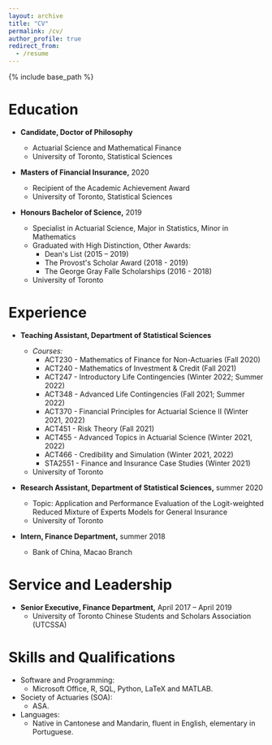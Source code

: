 ```yaml
---
layout: archive
title: "CV"
permalink: /cv/
author_profile: true
redirect_from:
  - /resume
---
```


{% include base_path %}

Education
======
* **Candidate, Doctor of Philosophy**
  * Actuarial Science and Mathematical Finance
  * University of Toronto, Statistical Sciences
  
* **Masters of Financial Insurance,** 2020
  * Recipient of the Academic Achievement Award
  * University of Toronto, Statistical Sciences
  
* **Honours Bachelor of Science,** 2019
  * Specialist in Actuarial Science, Major in Statistics, Minor in Mathematics
  * Graduated with High Distinction, Other Awards:
    * Dean's List (2015 – 2019)
    * The Provost's Scholar Award (2018 - 2019)
    * The George Gray Falle Scholarships (2016 - 2018)
  * University of Toronto

Experience
======
* **Teaching Assistant, Department of Statistical Sciences**
  * *Courses:*
    * ACT230 - Mathematics of Finance for Non-Actuaries (Fall 2020)
    * ACT240 - Mathematics of Investment & Credit (Fall 2021)
    * ACT247 - Introductory Life Contingencies (Winter 2022; Summer 2022)
    * ACT348 - Advanced Life Contingencies (Fall 2021; Summer 2022)
    * ACT370 - Financial Principles for Actuarial Science II (Winter 2021, 2022)
    * ACT451 - Risk Theory (Fall 2021)
    * ACT455 - Advanced Topics in Actuarial Science (Winter 2021, 2022)
    * ACT466 - Credibility and Simulation (Winter 2021, 2022)
    * STA2551 - Finance and Insurance Case Studies (Winter 2021)
  * University of Toronto

* **Research Assistant, Department of Statistical Sciences,** summer 2020
  * Topic: Application and Performance Evaluation of the Logit-weighted Reduced Mixture of Experts Models for General Insurance
  * University of Toronto

* **Intern, Finance Department,** summer 2018
  * Bank of China, Macao Branch

Service and Leadership
======
* **Senior Executive, Finance Department,** April 2017 – April 2019
  * University of Toronto Chinese Students and Scholars Association (UTCSSA)
  
Skills and Qualifications
======
* Software and Programming:
  * Microsoft Office, R, SQL, Python, LaTeX and MATLAB.
* Society of Actuaries (SOA):
  * ASA.
* Languages:
  * Native in Cantonese and Mandarin, fluent in English, elementary in Portuguese.
